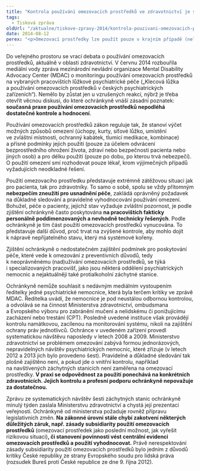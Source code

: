 ```yaml
---
title: "Kontrola používání omezovacích prostředků ve zdravotnictví je stále prioritou ochrany práv pacientů v České republice"
tags:
  - Tisková zpráva
oldUrl: "/aktualne/tiskove-zpravy-2014/kontrola-pouzivani-omezovacich-prostredku-ve-zdravotnictvi-je-stale-prioritou-ochrany-prav"
date: 2014-08-12
perex: "<p>Omezovací prostředky lze použít pouze v krajním případě (nelze-li situaci řešit jinak – lépe). Zjištění ochránkyně svědčí o „preventivním“ nadužívání omezovacích prostředků mimo jiné z důvodu nedostatku personálu jednotlivých zařízení. Ochránkyně upozorňuje také na nedostatečnou kontrolu používání omezovacích prostředků a na neexistenci následného hodnocení, které by umožnilo nalézt systémové řešení aktuálního nepřijatelného stavu.</p>"
---
```


<!-- imported from the old website -->

<div><p>Do veřejného prostoru se vrací debata o používání omezovacích prostředků, aktuálně v oblasti zdravotnictví. V červnu 2014 rozbouřila mediální vody zpráva mezinárodní nevládní organizace Mental Disability Advocacy Center (MDAC) o monitoringu používání omezovacích prostředků na vybraných pracovištích lůžkové psychiatrické péče („Klecová lůžka a používání omezovacích prostředků v českých psychiatrických zařízeních“). Nemělo by zůstat jen u vzrušených reakcí, nýbrž je třeba otevřít věcnou diskusi, do které ochránkyně vnáší zásadní poznatek: <b>současná praxe používání omezovacích prostředků nepodléhá dostatečné kontrole a hodnocení</b>.</p><p>Používání omezovacích prostředků zákon reguluje tak, že stanoví výčet možných způsobů omezení (úchopy, kurty, síťové lůžko, umístění ve zvláštní místnosti, ochranný kabátek, tlumicí medikace, kombinace) a přísné podmínky jejich použití (pouze za účelem odvrácení bezprostředního ohrožení života, zdraví nebo bezpečnosti pacienta nebo jiných osob) a pro délku použití (pouze po dobu, po kterou trvá nebezpečí). O použití omezení smí rozhodovat pouze lékař, krom výjimečných případů vyžadujících neodkladné řešení.</p></div><div><p>Použití omezovacího prostředku představuje extrémně zátěžovou situaci jak pro pacienta, tak pro zdravotníky. To samo o sobě, spolu se vždy přítomným <b>nebezpečím zneužití pro usnadnění péče</b>, zakládá oprávněný požadavek na důkladné sledování a pravidelné vyhodnocování používání omezení. Bohužel, péče o pacienty, jejichž stav vyžaduje zvláštní pozornost, je podle zjištění ochránkyně často poskytována <b>na pracovištích fakticky personálně poddimenzovaných a nevhodně technicky řešených</b>. Podle ochránkyně je tím část použití omezovacích prostředků vynucována. To představuje další důvod, proč trvat na zvýšené kontrole, aby mohlo dojít k nápravě nepřijatelného stavu, který má systémové kořeny.</p><p>Zjištění ochránkyně o nedostatečném zajištění podmínek pro poskytování péče, které vede k omezování z preventivních důvodů, tedy k neoprávněnému (nad)užívání omezovacích prostředků, se týká i specializovaných pracovišť, jako jsou některá oddělení psychiatrických nemocnic a nejaktuálněji také protialkoholní záchytné stanice.</p></div><div><p>Ochránkyně nemůže souhlasit s nedávným mediálním vystoupením ředitelky jedné psychiatrické nemocnice, která byla terčem kritiky ve zprávě MDAC. Ředitelka uvádí, že nemocnice je pod neustálou odbornou kontrolou, a odvolává se na činnost Ministerstva zdravotnictví, ombudsmana a Evropského výboru pro zabránění mučení a nelidskému či ponižujícímu zacházení nebo trestání (CPT). Posledně uvedené instituce však provádějí kontrolu namátkovou, zacílenou na monitorování systému, nikoli na zajištění ochrany práv jednotlivců. Ochránce v uvedeném zařízení provedl systematickou návštěvu naposledy v letech 2008 a 2009. Ministerstvo zdravotnictví se problémem omezování zabývá formou jednorázových, nepravidelných návštěv psychiatrických nemocnic, které zřizuje (v letech 2012 a 2013 jich bylo provedeno šest). Pravidelné a důkladné sledování tak plošně zajištěno není, a pokud jde o vnitřní kontrolu, například na navštívených záchytných stanicích není zaměřena na omezovací prostředky. <b>V praxi se odpovědnost za použití ponechává na konkrétních zdravotnících. Jejich kontrolu a profesní podporu ochránkyně nepovažuje za dostatečnou.</b></p><p>Zprávu ze systematických návštěv šesti záchytných stanic ochránkyně minulý týden zaslala Ministerstvu zdravotnictví a chystá její prezentaci veřejnosti. Ochránkyně od ministerstva požaduje rovněž přípravu legislativních změn. <b>Na zákonné úrovni stále chybí zakotvení některých důležitých záruk, např. zásady subsidiarity použití omezovacích prostředků</b> (omezovací prostředek jako poslední možnost, jak vyřešit rizikovou situaci)<b>, či stanovení povinnosti vést centrální evidenci omezovacích prostředků a použití vyhodnocovat.</b> Právě nerespektování zásady subsidiarity použití omezovacích prostředků bylo jedním z důvodů kritiky České republiky ze strany Evropského soudu pro lidská práva (rozsudek Bureš proti České republice ze dne 9. října 2012).</p></div>
